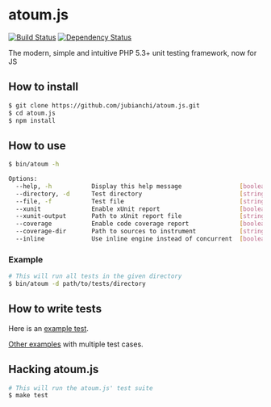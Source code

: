 # atoum.js
[![Build Status](https://travis-ci.org/jubianchi/atoum.js.png?branch=master)](https://travis-ci.org/jubianchi/atoum.js)
[![Dependency Status](https://www.versioneye.com/user/projects/51beb211143e1a000200496c/badge.png)](https://www.versioneye.com/user/projects/51beb211143e1a000200496c)

The modern, simple and intuitive PHP 5.3+ unit testing framework, now for JS

## How to install

```sh
$ git clone https://github.com/jubianchi/atoum.js.git
$ cd atoum.js
$ npm install
```

## How to use

```sh
$ bin/atoum -h

Options:
  --help, -h           Display this help message                [boolean]
  --directory, -d      Test directory                           [string]   [default: []]
  --file, -f           Test file                                [string]   [default: []]
  --xunit              Enable xUnit report                      [boolean]  [default: false]
  --xunit-output       Path to xUnit report file                [string]   [default: "xunit.xml"]
  --coverage           Enable code coverage report              [boolean]  [default: false]
  --coverage-dir       Path to sources to instrument            [string]   [default: "lib"]
  --inline             Use inline engine instead of concurrent  [boolean]
```

### Example

```sh
# This will run all tests in the given directory
$ bin/atoum -d path/to/tests/directory
```

## How to write tests

Here is an [example test](https://github.com/jubianchi/atoum.js/blob/master/tests/asserters/error.js).

[Other examples](https://github.com/jubianchi/atoum.js/tree/master/tests) with multiple test cases.

## Hacking atoum.js

```sh
# This will run the atoum.js' test suite
$ make test
```
